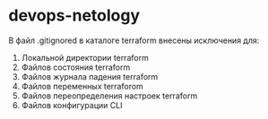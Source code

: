 # devops-netology

В файл .gitignored в каталоге terraform внесены исключения для:
1. Локальной директории terraform
2. Файлов состояния terraform
3. Файлов журнала падения terraform
4. Файлов переменных terraforom
5. Файлов переопределения настроек terraform
6. Файлов конфигурации CLI
